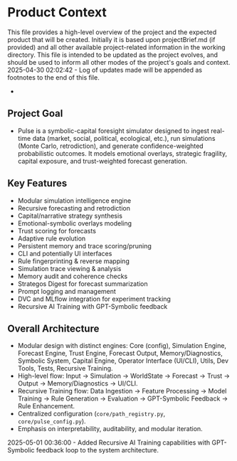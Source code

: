 # Product Context

This file provides a high-level overview of the project and the expected product that will be created. Initially it is based upon projectBrief.md (if provided) and all other available project-related information in the working directory. This file is intended to be updated as the project evolves, and should be used to inform all other modes of the project's goals and context.
2025-04-30 02:02:42 - Log of updates made will be appended as footnotes to the end of this file.

*

## Project Goal

* Pulse is a symbolic-capital foresight simulator designed to ingest real-time data (market, social, political, ecological, etc.), run simulations (Monte Carlo, retrodiction), and generate confidence-weighted probabilistic outcomes. It models emotional overlays, strategic fragility, capital exposure, and trust-weighted forecast generation.

## Key Features

* Modular simulation intelligence engine
* Recursive forecasting and retrodiction
* Capital/narrative strategy synthesis
* Emotional-symbolic overlays modeling
* Trust scoring for forecasts
* Adaptive rule evolution
* Persistent memory and trace scoring/pruning
* CLI and potentially UI interfaces
* Rule fingerprinting & reverse mapping
* Simulation trace viewing & analysis
* Memory audit and coherence checks
* Strategos Digest for forecast summarization
* Prompt logging and management
* DVC and MLflow integration for experiment tracking
* Recursive AI Training with GPT-Symbolic feedback

## Overall Architecture

* Modular design with distinct engines: Core (config), Simulation Engine, Forecast Engine, Trust Engine, Forecast Output, Memory/Diagnostics, Symbolic System, Capital Engine, Operator Interface (UI/CLI), Utils, Dev Tools, Tests, Recursive Training.
* High-level flow: Input -> Simulation -> WorldState -> Forecast -> Trust -> Output -> Memory/Diagnostics -> UI/CLI.
* Recursive Training flow: Data Ingestion -> Feature Processing -> Model Training -> Rule Generation -> Evaluation -> GPT-Symbolic Feedback -> Rule Enhancement.
* Centralized configuration (`core/path_registry.py`, `core/pulse_config.py`).
* Emphasis on interpretability, auditability, and modular iteration.

2025-05-01 00:36:00 - Added Recursive AI Training capabilities with GPT-Symbolic feedback loop to the system architecture.